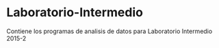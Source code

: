 # Laboratorio-Intermedio
Contiene los programas de analisis de datos para Laboratorio Intermedio 2015-2
